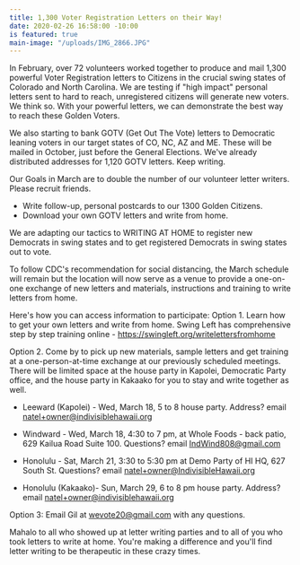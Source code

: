 ```yaml
---
title: 1,300 Voter Registration Letters on their Way!
date: 2020-02-26 16:58:00 -10:00
is featured: true
main-image: "/uploads/IMG_2866.JPG"
---
```


In February, over 72 volunteers worked together to produce and mail 1,300 powerful Voter Registration letters to Citizens in the crucial swing states of Colorado and North Carolina. We are testing if "high impact" personal letters sent to hard to reach, unregistered citizens will generate new voters. We think so. With your powerful letters, we can demonstrate the best way to reach these Golden Voters.

We also starting to bank GOTV (Get Out The Vote) letters to Democratic leaning voters in our target states of CO, NC, AZ and ME. These will be mailed in October, just before the General Elections.  We've already distributed addresses for 1,120 GOTV letters.  Keep writing.

Our Goals in March are to double the number of our volunteer letter writers. Please recruit friends.

* Write follow-up, personal postcards to our 1300 Golden Citizens. 
* Download your own  GOTV letters and write from home.  

We are adapting our tactics to WRITING AT HOME to register new Democrats in swing states and to get registered Democrats in swing states out to vote.

To follow CDC's recommendation for social distancing, the March schedule will remain but the location will now serve as a venue to provide a one-on-one exchange of new letters and materials, instructions and training to write letters from home.

Here's how you can access information to participate:
Option 1. Learn how to get your own letters and write from home. Swing Left has comprehensive step by step training online - https://swingleft.org/writelettersfromhome

Option 2. Come by to pick up new materials, sample letters and get training at a one-person-at-time exchange at our previously scheduled meetings. There will be limited space at the house party in Kapolei, Democratic Party office, and the house party in Kakaako for you to stay and write together as well.

* Leeward (Kapolei) - Wed, March 18, 5 to 8 house party. Address? email [natel\+owner@indivisiblehawaii.org](mailto:natel%2Bowner@indivisiblehawaii.org)

* Windward - Wed, March 18, 4:30 to 7 pm, at Whole Foods - back patio, 629 Kailua Road Suite 100. Questions? email IndWind808@gmail.com

* Honolulu - Sat, March 21, 3:30 to 5:30 pm at Demo Party of HI HQ, 627 South St. Questions? email natel+owner@IndivisibleHawaii.org

* Honolulu (Kakaako)- Sun, March 29, 6 to 8 pm house party. Address? email [natel\+owner@indivisiblehawaii.org](mailto:natel%2Bowner@indivisiblehawaii.org)

Option 3: Email Gil at wevote20@gmail.com with any questions.

Mahalo to all who showed up at letter writing parties and to all of you who took letters to write at home.  You're making a difference and you'll find letter writing to be therapeutic in these crazy times.  
